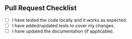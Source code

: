 ## Pull Request Checklist

- [ ] I have tested the code locally and it works as expected.
- [ ] I have added/updated tests to cover my changes.
- [ ] I have updated the documentation (if applicable).